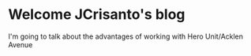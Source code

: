 # Welcome JCrisanto's blog

I'm going to talk about the advantages of working with Hero Unit/Acklen Avenue
